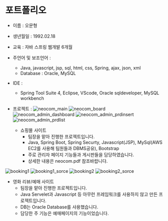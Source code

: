 # 포트폴리오
* 이름 : 오문형

* 생년월일 : 1992.02.18

* 교육 : 자바 스프링 웹개발 6개월

* 주언어 및 보조언어 :
  * Java, javascript, jsp, sql, html, css, Spring, ajax, json, xml
  * Database : Oracle, MySQL

* IDE :
  * Spring Tool Suite 4, Eclipse, VScode, Oracle sqldeveloper, MySQL workbench

* 프로젝트 :
![neocom_main](https://user-images.githubusercontent.com/84944267/135939220-4f5f4a6d-62e3-4a95-b6ae-0906754a3c6b.jpg)
![neocom_board](https://user-images.githubusercontent.com/84944267/135940052-b16c2d34-0a67-4f66-9802-c8068d7f8d1e.jpg)
![neocom_admin_dashboard](https://user-images.githubusercontent.com/84944267/135940064-694b07e3-a67f-4b43-9e5e-ab6e19b08355.jpg)
![neocom_admin_prdinsert](https://user-images.githubusercontent.com/84944267/135940085-52956ab1-3395-4218-9f81-24d33d4391d2.jpg)
![neocom_admin_prdlist](https://user-images.githubusercontent.com/84944267/135940154-c1c6ffd1-bff6-4ddd-a2af-5cfdf6a6420e.jpg)
  * 쇼핑몰 사이트
    * 팀장을 맡아 진행한 프로젝트입니다.
    * Java, Spring Boot, Spring Securty, Javascript(JSP), MySql(AWS EC2를 사용해 팀원들과 DBMS공유), Bootstrap
    * 주로 관리자 페이지 기능들과 게시판들을 담당하였습니다.
    * 상세한 내용은 neocom.pdf 참조바랍니다.


![booking1](https://user-images.githubusercontent.com/84944267/135937903-0abec827-c07a-4719-b5d7-4c518f5ea947.jpg)
![booking1_sorce](https://user-images.githubusercontent.com/84944267/135937914-ceaf8229-b6fe-436e-82b6-aadb944cb255.jpg)
![booking2](https://user-images.githubusercontent.com/84944267/135937922-8b019d6d-3d33-41c4-bd20-db6c90011412.jpg)
![booking2_sorce](https://user-images.githubusercontent.com/84944267/135937924-e0fc19e5-6dcb-4600-b4ee-6d15fc8c3e51.jpg) 
  * 영화 리뷰/예매 사이트
    * 팀장을 맡아 진행한 프로젝트입니다.
    * Java Servelet과 Javascript 등 아무런 프레임워크를 사용하지 않고 만든 프로젝트입니다.
    * DB는 Oracle Database를 사용했습니다.
    * 담당한 주 기능은 예매페이지의 기능이었습니다.


